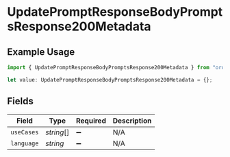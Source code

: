 # UpdatePromptResponseBodyPromptsResponse200Metadata

## Example Usage

```typescript
import { UpdatePromptResponseBodyPromptsResponse200Metadata } from "orq-poc-typescript-multi-env-version/models/operations";

let value: UpdatePromptResponseBodyPromptsResponse200Metadata = {};
```

## Fields

| Field              | Type               | Required           | Description        |
| ------------------ | ------------------ | ------------------ | ------------------ |
| `useCases`         | *string*[]         | :heavy_minus_sign: | N/A                |
| `language`         | *string*           | :heavy_minus_sign: | N/A                |
